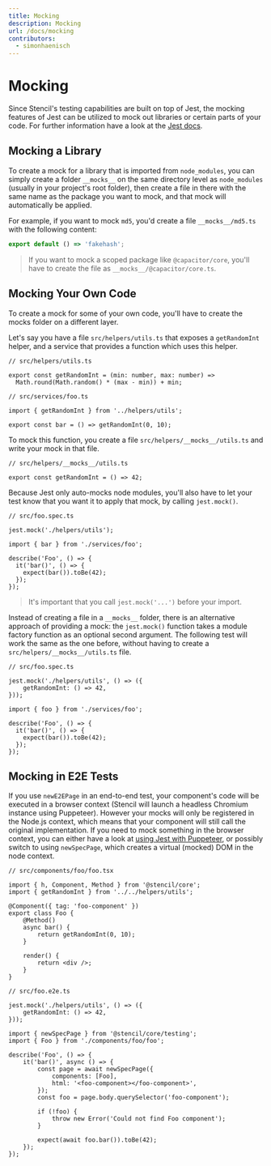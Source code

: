 ```yaml
---
title: Mocking
description: Mocking
url: /docs/mocking
contributors:
  - simonhaenisch
---
```


# Mocking

Since Stencil's testing capabilities are built on top of Jest, the mocking features of Jest can be utilized to mock out libraries or certain parts of your code. For further information have a look at the [Jest docs](https://jestjs.io/docs/en/manual-mocks).

## Mocking a Library

To create a mock for a library that is imported from `node_modules`, you can simply create a folder `__mocks__` on the same directory level as `node_modules` (usually in your project's root folder), then create a file in there with the same name as the package you want to mock, and that mock will automatically be applied.

For example, if you want to mock `md5`, you'd create a file `__mocks__/md5.ts` with the following content:

```ts
export default () => 'fakehash';
```

> If you want to mock a scoped package like `@capacitor/core`, you'll have to create the file as `__mocks__/@capacitor/core.ts`.

## Mocking Your Own Code

To create a mock for some of your own code, you'll have to create the mocks folder on a different layer.

Let's say you have a file `src/helpers/utils.ts` that exposes a `getRandomInt` helper, and a service that provides a function which uses this helper.

```tsx
// src/helpers/utils.ts

export const getRandomInt = (min: number, max: number) =>
  Math.round(Math.random() * (max - min)) + min;
```

```tsx
// src/services/foo.ts

import { getRandomInt } from '../helpers/utils';

export const bar = () => getRandomInt(0, 10);
```

To mock this function, you create a file `src/helpers/__mocks__/utils.ts` and write your mock in that file.

```tsx
// src/helpers/__mocks__/utils.ts

export const getRandomInt = () => 42;
```

Because Jest only auto-mocks node modules, you'll also have to let your test know that you want it to apply that mock, by calling `jest.mock()`.

```tsx
// src/foo.spec.ts

jest.mock('./helpers/utils');

import { bar } from './services/foo';

describe('Foo', () => {
  it('bar()', () => {
    expect(bar()).toBe(42);
  });
});
```

> It's important that you call `jest.mock('...')` before your import.

Instead of creating a file in a `__mocks__` folder, there is an alternative approach of providing a mock: the `jest.mock()` function takes a module factory function as an optional second argument. The following test will work the same as the one before, without having to create a `src/helpers/__mocks__/utils.ts` file.

```tsx
// src/foo.spec.ts

jest.mock('./helpers/utils', () => ({
	getRandomInt: () => 42,
}));

import { foo } from './services/foo';

describe('Foo', () => {
  it('bar()', () => {
    expect(bar()).toBe(42);
  });
});
```

## Mocking in E2E Tests

If you use `newE2EPage` in an end-to-end test, your component's code will be executed in a browser context (Stencil will launch a headless Chromium instance using Puppeteer). However your mocks will only be registered in the Node.js context, which means that your component will still call the original implementation. If you need to mock something in the browser context, you can either have a look at [using Jest with Puppeteer](https://jestjs.io/docs/en/puppeteer), or possibly switch to using `newSpecPage`, which creates a virtual (mocked) DOM in the node context.

```tsx
// src/components/foo/foo.tsx

import { h, Component, Method } from '@stencil/core';
import { getRandomInt } from '../../helpers/utils';

@Component({ tag: 'foo-component' })
export class Foo {
	@Method()
	async bar() {
		return getRandomInt(0, 10);
	}

	render() {
		return <div />;
	}
}
```

```tsx
// src/foo.e2e.ts

jest.mock('./helpers/utils', () => ({
	getRandomInt: () => 42,
}));

import { newSpecPage } from '@stencil/core/testing';
import { Foo } from './components/foo/foo';

describe('Foo', () => {
	it('bar()', async () => {
		const page = await newSpecPage({
			components: [Foo],
			html: '<foo-component></foo-component>',
		});
		const foo = page.body.querySelector('foo-component');

		if (!foo) {
			throw new Error('Could not find Foo component');
		}

		expect(await foo.bar()).toBe(42);
	});
});
```
